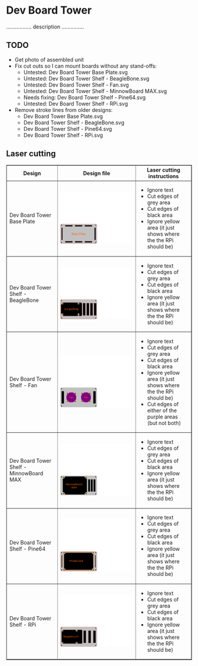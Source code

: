 Dev Board Tower
===============

................. description ...............

TODO
----

* Get photo of assembled unit
* Fix cut outs so I can mount boards without any stand-offs:
    * Untested: Dev Board Tower Base Plate.svg
    * Untested: Dev Board Tower Shelf - BeagleBone.svg
    * Untested: Dev Board Tower Shelf - Fan.svg
    * Untested: Dev Board Tower Shelf - MinnowBoard MAX.svg
    * Needs fixing: Dev Board Tower Shelf - Pine64.svg
    * Untested: Dev Board Tower Shelf - RPi.svg
* Remove stroke lines from older designs:
    * Dev Board Tower Base Plate.svg
    * Dev Board Tower Shelf - BeagleBone.svg
    * Dev Board Tower Shelf - Pine64.svg
    * Dev Board Tower Shelf - RPi.svg

Laser cutting
-------------

<table cellspacing="0" cellpadding="0" border="1" width="100%">
    <tr>
        <th>Design</th>
        <th>Design file</th>
        <th>Laser cutting instructions</th>
    </tr>
    <tr>
        <td>Dev Board Tower Base Plate</td>
        <td><img src="./Dev Board Tower Base Plate.svg"></td>
        <td><ul>
            <li>Ignore text</li>
            <li>Cut edges of grey area</li>
            <li>Cut edges of black area</li>
            <li>Ignore yellow area (it just shows where the the RPi should be)</li>
        </ul></td>
    </tr>
    <tr>
        <td>Dev Board Tower Shelf - BeagleBone</td>
        <td><img src="./Dev Board Tower Shelf - BeagleBone.svg"></td>
        <td><ul>
            <li>Ignore text</li>
            <li>Cut edges of grey area</li>
            <li>Cut edges of black area</li>
            <li>Ignore yellow area (it just shows where the the RPi should be)</li>
        </ul></td>
    </tr>
    <tr>
        <td>Dev Board Tower Shelf - Fan</td>
        <td><img src="./Dev Board Tower Shelf - Fan.svg"></td>
        <td><ul>
            <li>Ignore text</li>
            <li>Cut edges of grey area</li>
            <li>Cut edges of black area</li>
            <li>Ignore yellow area (it just shows where the the RPi should be)</li>
            <li>Cut edges of either of the purple areas (but not both)</li>
        </ul></td>
    </tr>
    <tr>
        <td>Dev Board Tower Shelf - MinnowBoard MAX</td>
        <td><img src="./Dev Board Tower Shelf - MinnowBoard MAX.svg"></td>
        <td><ul>
            <li>Ignore text</li>
            <li>Cut edges of grey area</li>
            <li>Cut edges of black area</li>
            <li>Ignore yellow area (it just shows where the the RPi should be)</li>
        </ul></td>
    </tr>
    <tr>
        <td>Dev Board Tower Shelf - Pine64</td>
        <td><img src="./Dev Board Tower Shelf - Pine64.svg"></td>
        <td><ul>
            <li>Ignore text</li>
            <li>Cut edges of grey area</li>
            <li>Cut edges of black area</li>
            <li>Ignore yellow area (it just shows where the the RPi should be)</li>
        </ul></td>
    </tr>
    <tr>
        <td>Dev Board Tower Shelf - RPi</td>
        <td><img src="./Dev Board Tower Shelf - RPi.svg"></td>
        <td><ul>
            <li>Ignore text</li>
            <li>Cut edges of grey area</li>
            <li>Cut edges of black area</li>
            <li>Ignore yellow area (it just shows where the the RPi should be)</li>
        </ul></td>
    </tr>
</table>
